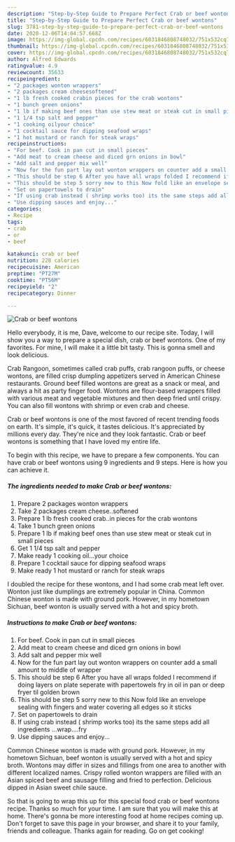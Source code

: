 ```yaml
---
description: "Step-by-Step Guide to Prepare Perfect Crab or beef wontons"
title: "Step-by-Step Guide to Prepare Perfect Crab or beef wontons"
slug: 3781-step-by-step-guide-to-prepare-perfect-crab-or-beef-wontons
date: 2020-12-06T14:04:57.668Z
image: https://img-global.cpcdn.com/recipes/6031846808748032/751x532cq70/crab-or-beef-wontons-recipe-main-photo.jpg
thumbnail: https://img-global.cpcdn.com/recipes/6031846808748032/751x532cq70/crab-or-beef-wontons-recipe-main-photo.jpg
cover: https://img-global.cpcdn.com/recipes/6031846808748032/751x532cq70/crab-or-beef-wontons-recipe-main-photo.jpg
author: Alfred Edwards
ratingvalue: 4.9
reviewcount: 35633
recipeingredient:
- "2 packages wonton wrappers"
- "2 packages cream cheesesoftened"
- "1 lb fresh cooked crabin pieces for the crab wontons"
- "1 bunch green onions"
- "1 lb if making beef ones than use stew meat or steak cut in small pieces"
- "1 1/4 tsp salt and pepper"
- "1 cooking oilyour choice"
- "1 cocktail sauce for dipping seafood wraps"
- "1 hot mustard or ranch for steak wraps"
recipeinstructions:
- "For beef. Cook in pan cut in small pieces"
- "Add meat to cream cheese and diced grn onions in bowl"
- "Add salt and pepper mix well"
- "Now for the fun part lay out wonton wrappers on counter add a small amount to middle of wrapper"
- "This should be step 6 After you have all wraps folded I recommend if doing layers on plate seperate with papertowels fry in oil in pan or deep fryer til golden brown"
- "This should be step 5 sorry new to this Now fold like an envelope sealing with fingers and water covering all edges so it sticks"
- "Set on papertowels to drain"
- "If using crab instead ( shrimp works too) its the same steps add all ingredients ...wrap....fry"
- "Use dipping sauces and enjoy..."
categories:
- Recipe
tags:
- crab
- or
- beef

katakunci: crab or beef 
nutrition: 228 calories
recipecuisine: American
preptime: "PT27M"
cooktime: "PT56M"
recipeyield: "2"
recipecategory: Dinner

---
```



![Crab or beef wontons](https://img-global.cpcdn.com/recipes/6031846808748032/751x532cq70/crab-or-beef-wontons-recipe-main-photo.jpg)

Hello everybody, it is me, Dave, welcome to our recipe site. Today, I will show you a way to prepare a special dish, crab or beef wontons. One of my favorites. For mine, I will make it a little bit tasty. This is gonna smell and look delicious.

Crab Rangoon, sometimes called crab puffs, crab rangoon puffs, or cheese wontons, are filled crisp dumpling appetizers served in American Chinese restaurants. Ground beef filled wontons are great as a snack or meal, and always a hit as party finger food. Wontons are flour-based wrappers filled with various meat and vegetable mixtures and then deep fried until crispy. You can also fill wontons with shrimp or even crab and cheese.

Crab or beef wontons is one of the most favored of recent trending foods on earth. It's simple, it's quick, it tastes delicious. It's appreciated by millions every day. They're nice and they look fantastic. Crab or beef wontons is something that I have loved my entire life.


To begin with this recipe, we have to prepare a few components. You can have crab or beef wontons using 9 ingredients and 9 steps. Here is how you can achieve it.

<!--inarticleads1-->

##### The ingredients needed to make Crab or beef wontons:

1. Prepare 2 packages wonton wrappers
1. Take 2 packages cream cheese..softened
1. Prepare 1 lb fresh cooked crab..in pieces for the crab wontons
1. Take 1 bunch green onions
1. Prepare 1 lb if making beef ones than use stew meat or steak cut in small pieces
1. Get 1 1/4 tsp salt and pepper
1. Make ready 1 cooking oil...your choice
1. Prepare 1 cocktail sauce for dipping seafood wraps
1. Make ready 1 hot mustard or ranch for steak wraps


I doubled the recipe for these wontons, and I had some crab meat left over. Wonton just like dumplings are extremely popular in China. Common Chinese wonton is made with ground pork. However, in my hometown Sichuan, beef wonton is usually served with a hot and spicy broth. 

<!--inarticleads2-->

##### Instructions to make Crab or beef wontons:

1. For beef. Cook in pan cut in small pieces
1. Add meat to cream cheese and diced grn onions in bowl
1. Add salt and pepper mix well
1. Now for the fun part lay out wonton wrappers on counter add a small amount to middle of wrapper
1. This should be step 6 After you have all wraps folded I recommend if doing layers on plate seperate with papertowels fry in oil in pan or deep fryer til golden brown
1. This should be step 5 sorry new to this Now fold like an envelope sealing with fingers and water covering all edges so it sticks
1. Set on papertowels to drain
1. If using crab instead ( shrimp works too) its the same steps add all ingredients ...wrap....fry
1. Use dipping sauces and enjoy...


Common Chinese wonton is made with ground pork. However, in my hometown Sichuan, beef wonton is usually served with a hot and spicy broth. Wontons may differ in sizes and fillings from one area to another with different localized names. Crispy rolled wonton wrappers are filled with an Asian spiced beef and sausage filling and fried to perfection. Delicious dipped in Asian sweet chile sauce. 

So that is going to wrap this up for this special food crab or beef wontons recipe. Thanks so much for your time. I am sure that you will make this at home. There's gonna be more interesting food at home recipes coming up. Don't forget to save this page in your browser, and share it to your family, friends and colleague. Thanks again for reading. Go on get cooking!
